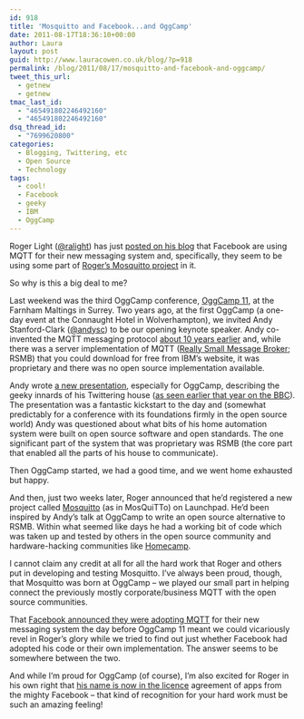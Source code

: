 ```yaml
---
id: 918
title: 'Mosquitto and Facebook...and OggCamp'
date: 2011-08-17T18:36:10+00:00
author: Laura
layout: post
guid: http://www.lauracowen.co.uk/blog/?p=918
permalink: /blog/2011/08/17/mosquitto-and-facebook-and-oggcamp/
tweet_this_url:
  - getnew
  - getnew
tmac_last_id:
  - "465491802246492160"
  - "465491802246492160"
dsq_thread_id:
  - "7699620800"
categories:
  - Blogging, Twittering, etc
  - Open Source
  - Technology
tags:
  - cool!
  - Facebook
  - geeky
  - IBM
  - OggCamp
---
```

Roger Light (<a title="Roger's Twitter page" href="http://www.twitter.com/ralight" target="_blank">@ralight</a>) has just <a title="Roger's blog post" href="http://mosquitto.org/2011/08/facebook-using-mqtt/" target="_blank">posted on his blog</a> that Facebook are using MQTT for their new messaging system and, specifically, they seem to be using some part of <a title="Mosquitto website" href="http://mosquitto.org/" target="_blank">Roger&#8217;s Mosquitto project</a> in it.

So why is this a big deal to me?

Last weekend was the third OggCamp conference, <a title="OggCamp website" href="http://oggcamp.org" target="_blank">OggCamp 11</a>, at the Farnham Maltings in Surrey. Two years ago, at the first OggCamp (a one-day event at the Connaught Hotel in Wolverhampton), we invited Andy Stanford-Clark (<a title="AndySC on Twitter" href="http://www.twitter.com/andysc" target="_blank">@andysc</a>) to be our opening keynote speaker. Andy co-invented the MQTT messaging protocol <a title="MQTT 10th birthday party" href="http://mqtt.org/2009/07/10th-birthday-party" target="_blank">about 10 years earlier</a> and, while there was a server implementation of MQTT (<a title="RSMB on IBM alphaWorks" href="http://www.alphaworks.ibm.com/tech/rsmb" target="_blank">Really Small Message Broker</a>; RSMB) that you could download for free from IBM&#8217;s website, it was proprietary and there was no open source implementation available.

Andy wrote <a title="Andy's slides on Slideshare" href="http://www.slideshare.net/andysc/the-house-that-twitters" target="_blank">a new presentation</a>, especially for OggCamp, describing the geeky innards of his Twittering house (<a title="The Twittering House on the BBC" href="http://news.bbc.co.uk/1/hi/technology/8113914.stm" target="_blank">as seen earlier that year on the BBC</a>). The presentation was a fantastic kickstart to the day and (somewhat predictably for a conference with its foundations firmly in the open source world) Andy was questioned about what bits of his home automation system were built on open source software and open standards. The one significant part of the system that was proprietary was RSMB (the core part that enabled all the parts of his house to communicate).

Then OggCamp started, we had a good time, and we went home exhausted but happy.

And then, just two weeks later, Roger announced that he&#8217;d registered a new project called <a title="Mosquitto on Launchpad" href="https://launchpad.net/mosquitto" target="_blank">Mosquitto</a> (as in MosQuiTTo) on Launchpad. He&#8217;d been inspired by Andy&#8217;s talk at OggCamp to write an open source alternative to RSMB. Within what seemed like days he had a working bit of code which was taken up and tested by others in the open source community and hardware-hacking communities like <a title="Homecamp website" href="http://homecamp.org.uk/" target="_blank">Homecamp</a>.

I cannot claim any credit at all for all the hard work that Roger and others put in developing and testing Mosquitto. I&#8217;ve always been proud, though, that Mosquitto was born at OggCamp &#8211; we played our small part in helping connect the previously mostly corporate/business MQTT with the open source communities.

That <a title="Facebook announcement described in MQTT.org blog" href="http://mqtt.org/2011/08/mqtt-used-by-facebook-messenger" target="_blank">Facebook announced they were adopting MQTT</a> for their new messaging system the day before OggCamp 11 meant we could vicariously revel in Roger&#8217;s glory while we tried to find out just whether Facebook had adopted his code or their own implementation. The answer seems to be somewhere between the two.

And while I&#8217;m proud for OggCamp (of course), I&#8217;m also excited for Roger in his own right that <a title="Facebook licence screenshot" href="http://mosquitto.org/wp-content//assets/uploads/2011/08/image.png" target="_blank">his name is now in the licence</a> agreement of apps from the mighty Facebook &#8211; that kind of recognition for your hard work must be such an amazing feeling!
